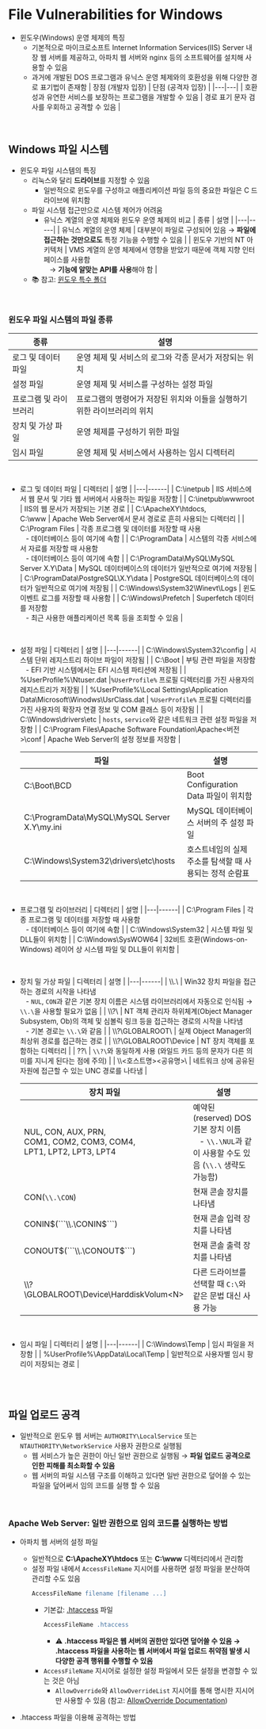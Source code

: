 # File Vulnerabilities for Windows

* 윈도우(Windows) 운영 체제의 특징
    - 기본적으로 마이크로소프트 Internet Information Services(IIS) Server 내장 웹 서버를 제공하고, 아파치 웹 서버와 nginx 등의 소프트웨어를 설치해 사용할 수 있음
    - 과거에 개발된 DOS 프로그램과 유닉스 운영 체제와의 호환성을 위해 다양한 경로 표기법이 존재함
        | 장점 (개발자 입장) | 단점 (공격자 입장) |
        |---|---|
        | 호환성과 유연한 서비스를 보장하는 프로그램을 개발할 수 있음 | 경로 표기 문자 검사를 우회하고 공격할 수 있음 |

<br/>

## Windows 파일 시스템
* 윈도우 파일 시스템의 특징
    - 리눅스와 달리 **드라이브**를 지정할 수 있음
        + 일반적으로 윈도우를 구성하고 애플리케이션 파일 등의 중요한 파일은 C 드라이브에 위치함
    - 파일 시스템 접근만으로 시스템 제어가 어려움
        + 유닉스 계열의 운영 체제와 윈도우 운영 체제의 비교
            | 종류 | 설명 |
            |---|-----|
            | 유닉스 계열의 운영 체제 | 대부분이 파일로 구성되어 있음 → **파일에 접근하는 것만으로도** 특정 기능을 수행할 수 있음 |
            | 윈도우 기반의 NT 아키텍처 | VMS 계열의 운영 체제에서 영향을 받았기 때문에 객체 지향 인터페이스를 사용함 <br/>&nbsp;&nbsp; → **기능에 알맞는 API를 사용**해야 함 |
    - 📚 참고: [윈도우 특수 폴더](https://docs.microsoft.com/en-us/windows/win32/shell/knownfolderid)

<br/>

### 윈도우 파일 시스템의 파일 종류
| 종류 | 설명 |
|---|------|
| 로그 및 데이터 파일 | 운영 체제 및 서비스의 로그와 각종 문서가 저장되는 위치 |
| 설정 파일 | 운영 체제 및 서비스를 구성하는 설정 파일 |
| 프로그램 및 라이브러리 | 프로그램의 명령어가 저장된 위치와 이들을 실행하기 위한 라이브러리의 위치 |
| 장치 및 가상 파일 | 운영 체제를 구성하기 위한 파일 |
| 임시 파일 | 운영 체제 및 서비스에서 사용하는 임시 디렉터리 |

<br/>

* 로그 및 데이터 파일
    | 디렉터리 | 설명 |
    |---|------|
    | C:\inetpub | IIS 서비스에서 웹 문서 및 기타 웹 서버에서 사용하는 파일을 저장함 |
    | C:\inetpub\wwwroot | IIS의 웹 문서가 저장되는 기본 경로 |
    | C:\ApacheXY\htdocs, <br/> C:\www | Apache Web Server에서 문서 경로로 흔히 사용되는 디렉터리 |
    | C:\Program Files | 각종 프로그램 및 데이터를 저장할 때 사용 <br/> &nbsp;&nbsp; - 데이터베이스 등이 여기에 속함 |
    | C:\ProgramData | 시스템의 각종 서비스에서 자료를 저장할 때 사용함 <br/> &nbsp;&nbsp; - 데이터베이스 등이 여기에 속함 |
    | C:\ProgramData\MySQL\MySQL Server X.Y\Data | MySQL 데이터베이스의 데이터가 일반적으로 여기에 저장됨 |
    | C:\ProgramData\PostgreSQL\X.Y\data | PostgreSQL 데이터베이스의 데이터가 일반적으로 여기에 저장됨 |
    | C:\Windows\System32\Winevt\Logs | 윈도 이벤트 로그를 저장할 때 사용함 |
    | C:\Windows\Prefetch | Superfetch 데이터를 저장함 <br/> &nbsp;&nbsp; - 최근 사용한 애플리케이션 목록 등을 조회할 수 있음 |

<br/>

* 설정 파일
    | 디렉터리 | 설명 |
    |---|------|
    | C:\Windows\System32\config | 시스템 단위 레지스트리 하이브 파일이 저장됨 |
    | C:\Boot | 부팅 관련 파일을 저장함 <br/> &nbsp;&nbsp; - EFI 기반 시스템에서는 EFI 시스템 파티션에 저장됨 |
    | %UserProfile%\Ntuser.dat |```%UserProfile%``` 프로필 디렉터리를 가진 사용자의 레지스트리가 저장됨 |
    | %UserProfile%\Local Settings\Application Data\Microsoft\Winodws\UsrClass.dat | ```%UserProfile%``` 프로필 디렉터리를 가진 사용자의 확장자 연결 정보 및 COM 클래스 등이 저장됨 |
    | C:\Windows\drivers\etc | ```hosts```, ```service```와 같은 네트워크 관련 설정 파일을 저장함 |
    | C:\Program Files\Apache Software Foundation\Apache<버전>\conf | Apache Web Server의 설정 정보를 저장함 |

    | 파일 | 설명 |
    |---|------|
    | C:\Boot\BCD | Boot Configuration Data 파일이 위치함 |
    | C:\ProgramData\MySQL\MySQL Server X.Y\my.ini | MySQL 데이터베이스 서버의 주 설정 파일 |
    | C:\Windows\System32\drivers\etc\hosts | 호스트네임의 실제 주소를 탐색할 때 사용되는 정적 순람표 |

<br/>

* 프로그램 및 라이브러리
    | 디렉터리 | 설명 |
    |---|------|
    | C:\Program Files | 각종 프로그램 및 데이터를 저장할 때 사용함 <br/> &nbsp;&nbsp; - 데이터베이스 등이 여기에 속함 |
    | C:\Windows\System32 | 시스템 파일 및 DLL들이 위치함 |
    | C:\Windows\SysWOW64 | 32비트 호환(Windows-on-Windows) 레이어 상 시스템 파일 및 DLL들이 위치함 |

<br/>

* 장치 밀 가상 파일
    | 디렉터리 | 설명 |
    |---|------|
    | \\\\.\ | Win32 장치 파일을 접근하는 경로의 시작을 나타냄 <br/> &nbsp;&nbsp; - ```NUL```, ```CON```과 같은 기본 장치 이름은 시스템 라이브러리에서 자동으로 인식됨 → ```\\.\```을 사용할 필요가 없음 |
    | \\\\?\ | NT 객체 관리자 하위체계(Object Manager Subsystem, Ob)의 객체 및 심볼릭 링크 등을 접근하는 경로의 시작을 나타냄 <br/> &nbsp;&nbsp; - 기본 경로는 ```\\.\```와 같음 |
    | \\\\?\GLOBALROOT\ | 실제 Object Manager의 최상위 경로를 접근하는 경로 |
    | \\\\?\GLOBALROOT\Device | NT 장치 객체를 포함하는 디렉터리 |
    | \??\ | ```\\?\```와 동일하게 사용 (와일드 카드 등의 문자가 다른 의미를 지니게 된다는 점에 주의) |
    | \\\\<호스트명>\<공유명>\ | 네트워크 상에 공유된 자원에 접근할 수 있는 UNC 경로를 나타냄 |

    | 장치 파일 | 설명 |
    |---|------|
    | NUL, CON, AUX, PRN, <br/>COM1, COM2, COM3, COM4, <br/>LPT1, LPT2, LPT3, LPT4 | 예약된(reserved) DOS 기본 장치 이름 <br/> &nbsp;&nbsp; - ```\\.\NUL```과 같이 사용할 수도 있음 (```\\.\``` 생략도 가능함) |
    | CON(```\\.\CON```) | 현재 콘솔 장치를 나타냄 |
    | CONIN$(```\\.\CONIN$```) | 현재 콘솔 입력 장치를 나타냄 |
    | CONOUT$(```\\.\CONOUT$```) | 현재 콘솔 출력 장치를 나타냄 |
    | \\\\?\GLOBALROOT\Device\HarddiskVolum\<N\> | 다른 드라이브를 선택할 때 ```C:\```와 같은 문법 대신 사용 가능 |

<br/>

* 임시 파일
    | 디렉터리 | 설명 |
    |---|------|
    | C:\Windows\Temp | 임시 파일을 저장함 |
    | %UserProfile%\AppData\Local\Temp | 일반적으로 사용자별 임시 팡리이 저장되는 경로 |

<br/><br/>

## 파일 업로드 공격
* 일반적으로 윈도우 웹 서버는 ```AUTHORITY\LocalService``` 또는 ```NTAUTHORITY\NetworkService``` 사용자 권한으로 실행됨
    - 웹 서비스가 높은 권한이 아닌 일반 권한으로 실행됨 → **파일 업로드 공격으로 인한 피해를 최소화할 수 있음**
    - 웹 서버의 파일 시스템 구조를 이해하고 있다면 일반 권한으로 덮어쓸 수 있는 파일을 덮어써서 임의 코드를 실행 할 수 있음

<br/>

### Apache Web Server: 일반 권한으로 임의 코드를 실행하는 방법
* 아파치 웹 서버의 설정 파일
    - 일반적으로 **C:\ApacheXY\htdocs** 또는 **C:\www** 디렉터리에서 관리함
    - 설정 파일 내에서 ```AccessFileName``` 지시어를 사용하면 설정 파일을 분산하여 관리할 수도 있음
        ```Apache
        AccessFileName filename [filename ...]
        ```
        + 기본값: [.htaccess](https://httpd.apache.org/docs/2.4/ko/howto/htaccess.html) 파일
            ```Apache
            AccessFileName .htaccess
            ```
            - ⚠️ **.htaccess 파일은 웹 서버의 권한만 있다면 덮어쓸 수 있음 → .htaccess 파일을 사용하는 웹 서버에서 파일 업로드 취약점 발생 시 다양한 공격 행위를 수행할 수 있음**
        + ```AccessFileName``` 지시어로 설정한 설정 파일에서 모든 설정을 변경할 수 있는 것은 아님
            - ```AllowOverride```와 ```AllowOverrideList``` 지시어를 통해 명시한 지시어만 사용할 수 있음 (참고: [AllowOverride Documentation](https://httpd.apache.org/docs/2.4/ko/mod/core.html#allowoverride))

* .htaccess 파일을 이용해 공격하는 방법
